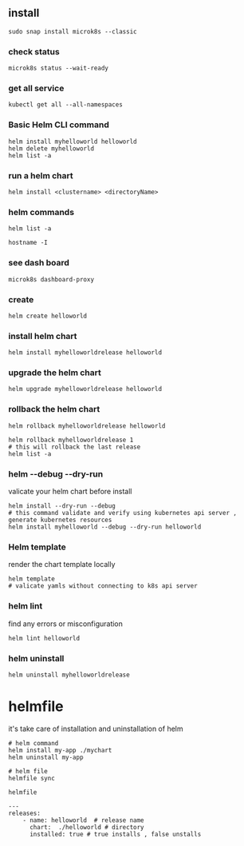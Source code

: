 ## install

```
sudo snap install microk8s --classic
```

### check status

```
microk8s status --wait-ready
```

### get all service

```
kubectl get all --all-namespaces
```

### Basic Helm CLI command

```
helm install myhelloworld helloworld
helm delete myhelloworld
helm list -a 
```

### run a helm chart

```
helm install <clustername> <directoryName>
```

### helm commands

```
helm list -a 

hostname -I 
```

### see dash board

```
microk8s dashboard-proxy 
```

### create

```
helm create helloworld 
```

### install helm chart

```
helm install myhelloworldrelease helloworld 
```

### upgrade the helm chart

```
helm upgrade myhelloworldrelease helloworld
```

### rollback the helm chart

```
helm rollback myhelloworldrelease helloworld

helm rollback myhelloworldrelease 1 
# this will rollback the last release
helm list -a 
```

### helm --debug --dry-run

valicate your helm chart before install 

```
helm install --dry-run --debug 
# this command validate and verify using kubernetes api server , generate kubernetes resources
helm install myhelloworld --debug --dry-run helloworld 
```

### Helm template

render the chart template locally

```
helm template 
# valicate yamls without connecting to k8s api server 
```

### helm lint

find any errors or misconfiguration

```
helm lint helloworld 
```

### helm uninstall

```
helm uninstall myhelloworldrelease
```



# helmfile

it's take care of installation and uninstallation of helm 

```
# helm command
helm install my-app ./mychart
helm uninstall my-app

# helm file 
helmfile sync
```



`helmfile`

```
---
releases: 
    - name: helloworld  # release name
      chart:  ./helloworld # directory
      installed: true # true installs , false unstalls
```


